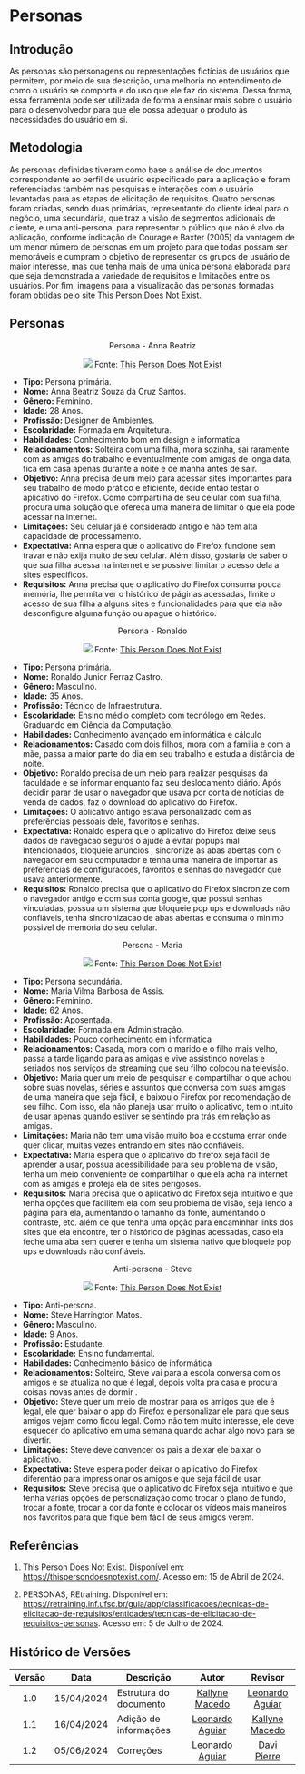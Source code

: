 # Personas

## Introdução

As personas são personagens ou representações fictícias de usuários que permitem, por meio de sua descrição, uma melhoria no entendimento de como o usuário se comporta e do uso que ele faz do sistema. Dessa forma, essa ferramenta pode ser utilizada de forma a ensinar mais sobre o usuário para o desenvolvedor para que ele possa adequar o produto às necessidades do usuário em si. 

## Metodologia

As personas definidas tiveram como base a análise de documentos correspondente ao perfil de usuário especificado para a aplicação e foram referenciadas também nas pesquisas e interações com o usuário levantadas para as etapas de elicitação de requisitos. Quatro personas foram criadas, sendo duas primárias, representante do cliente ideal para o negócio, uma secundária, que traz a visão de segmentos adicionais de cliente, e uma anti-persona, para representar o público que não é alvo da aplicação, conforme indicação de Courage e Baxter (2005) da vantagem de um menor número de personas em um projeto para que todas possam ser memoráveis e cumpram o objetivo de representar os grupos de usuário de maior interesse, mas que tenha mais de uma única persona elaborada para que seja demonstrada a variedade de requisitos e limitações entre os usuários. Por fim, imagens para a visualização das personas formadas foram obtidas pelo site [This Person Does Not Exist](https://thispersondoesnotexist.com/). 


## Personas

<center>
Persona - Anna Beatriz

![](../../images/annabeatriz.png)
Fonte: [This Person Does Not Exist](https://thispersondoesnotexist.com/)
</center>

* **Tipo:** Persona primária.<br>
* **Nome:** Anna Beatriz Souza da Cruz Santos.<br>
* **Gênero:** Feminino.<br>
* **Idade:** 28 Anos.<br>
* **Profissão:** Designer de Ambientes.<br>
* **Escolaridade:** Formada em Arquitetura. <br>
* **Habilidades:** Conhecimento bom em design e informatica <br>
* **Relacionamentos:** Solteira com uma filha, mora sozinha, sai raramente com as amigas do trabalho e eventualmente com amigas de longa data, fica em casa apenas durante a noite e de manha antes de sair.<br>
* **Objetivo:** Anna precisa de um meio para acessar sites importantes para seu trabalho de modo prático e eficiente, decide então testar o aplicativo do Firefox. Como compartilha de seu celular com sua filha, procura uma solução que ofereça uma maneira de limitar o que ela pode acessar na internet. <br>
* **Limitações:** Seu celular já é considerado antigo e não tem alta capacidade de processamento. <br>
* **Expectativa:** Anna espera que o aplicativo do Firefox funcione sem travar e não exija muito de seu celular. Além disso, gostaria de saber o que sua filha acessa na internet e se possível limitar o acesso dela a sites específicos.<br>
* **Requisitos:** Anna precisa que o aplicativo do Firefox consuma pouca memória, lhe permita ver o histórico de páginas acessadas, limite o acesso de sua filha a alguns sites e funcionalidades para que ela não desconfigure alguma função ou apague o histórico. <br>


<center>
Persona - Ronaldo

![](../../images/ronaldo.png)
Fonte: [This Person Does Not Exist](https://thispersondoesnotexist.com/)
</center>

* **Tipo:** Persona primária.<br>
* **Nome:** Ronaldo Junior Ferraz Castro.<br>
* **Gênero:** Masculino.<br>
* **Idade:** 35 Anos.<br>
* **Profissão:** Técnico de Infraestrutura.<br>
* **Escolaridade:** Ensino médio completo com tecnólogo em Redes. Graduando em Ciência da Computação. <br>
* **Habilidades:** Conhecimento avançado em informática e cálculo<br>
* **Relacionamentos:** Casado com dois filhos, mora com a familia e com a mãe, passa a maior parte do dia em seu trabalho e estuda a distância de noite.<br>
* **Objetivo:** Ronaldo precisa de um meio para realizar pesquisas da faculdade e se informar enquanto faz seu deslocamento diário. Após decidir parar de usar o navegador que usava por conta de notícias de venda de dados, faz o download do aplicativo do Firefox. <br>
* **Limitações:** O aplicativo antigo estava personalizado com as preferências pessoais dele, favoritos e senhas. <br>
* **Expectativa:** Ronaldo espera que o aplicativo do Firefox deixe seus dados de navegacao seguros o ajude a evitar popups mal intencionados, bloqueie anuncios , sincronize as abas abertas com o navegador em seu computador e tenha uma maneira de importar as preferencias de configuracoes, favoritos e senhas do navegador que usava anteriormente.<br>
* **Requisitos:** Ronaldo precisa que o aplicativo do Firefox sincronize com o navegador antigo e com sua conta google, que possui senhas vinculadas, possua um sistema que bloqueie pop ups e downloads não confiáveis, tenha sincronizacao de abas abertas e consuma o minimo possivel de memoria do seu celular. <br>

<center>
Persona - Maria

![](../../images/maria.png)
Fonte: [This Person Does Not Exist](https://thispersondoesnotexist.com/)
</center>

* **Tipo:** Persona secundária.<br>
* **Nome:** Maria Vilma Barbosa de Assis.<br>
* **Gênero:** Feminino.<br>
* **Idade:** 62 Anos.<br>
* **Profissão:** Aposentada.<br>
* **Escolaridade:** Formada em Administração. <br>
* **Habilidades:** Pouco conhecimento em informatica <br>
* **Relacionamentos:** Casada, mora com o marido e o filho mais velho, passa a tarde ligando para as amigas e vive assistindo novelas e seriados nos serviços de streaming que seu filho colocou na televisão.<br>
* **Objetivo:** Maria quer um meio de pesquisar e compartilhar o que achou sobre suas novelas, séries e assuntos que conversa com suas amigas de uma maneira que seja fácil, e baixou o Firefox por recomendação de seu filho. Com isso, ela não planeja usar muito o aplicativo, tem o intuito de usar apenas quando estiver se sentindo pra trás em relação as amigas. <br>
* **Limitações:** Maria não tem uma visão muito boa e costuma errar onde quer clicar, muitas vezes entrando em sites não confiáveis. <br>
* **Expectativa:** Maria espera que o aplicativo do firefox seja fácil de aprender a usar, possua acessibilidade para seu problema de visão, tenha um meio conveniente de compartilhar o que ela acha na internet com as amigas e proteja ela de sites perigosos.<br>
* **Requisitos:** Maria precisa que o aplicativo do Firefox  seja intuitivo e que tenha opções que facilitem ela com seu problema de visão, seja lendo a página para ela, aumentando o tamanho da fonte, aumentando o contraste, etc. além de que tenha uma opção para encaminhar links dos sites que ela encontre, ter o histórico de páginas acessadas, caso ela feche uma aba sem querer e tenha um sistema nativo que bloqueie pop ups e downloads não confiáveis. <br>
<center>
Anti-persona - Steve

![](../../images/steve.png)
Fonte: [This Person Does Not Exist](https://thispersondoesnotexist.com/)
</center>

* **Tipo:** Anti-persona.<br>
* **Nome:** Steve Harrington Matos.<br>
* **Gênero:** Masculino.<br>
* **Idade:** 9 Anos.<br>
* **Profissão:** Estudante.<br>
* **Escolaridade:** Ensino fundamental. <br>
* **Habilidades:** Conhecimento básico de informática<br>
* **Relacionamentos:** Solteiro, Steve vai para a escola conversa com os amigos e se atualiza no que é legal, depois volta pra casa e procura coisas novas antes de dormir .<br>
* **Objetivo:** Steve quer um meio de mostrar para os amigos que ele é legal, ele quer baixar o app do Firefox e personalizar ele para que seus amigos vejam como ficou legal. Como não tem muito interesse, ele deve esquecer do aplicativo em uma semana quando achar algo novo para se divertir. <br>
* **Limitações:** Steve deve convencer os pais a deixar ele baixar o aplicativo. <br>
* **Expectativa:** Steve espera poder deixar o aplicativo do Firefox diferentão para impressionar os amigos e que seja fácil de usar.<br>
* **Requisitos:** Steve precisa que o aplicativo do Firefox  seja intuitivo e que tenha várias opções de personalização como trocar o plano de fundo, trocar a fonte, trocar a cor da fonte e colocar os vídeos mais maneiros nos favoritos para que fique bem fácil de seus amigos verem. <br>

## Referências

1. This Person Does Not Exist. Disponível em: https://thispersondoesnotexist.com/. Acesso em: 15 de Abril de 2024. 

2. PERSONAS, REtraining. Disponível em: https://retraining.inf.ufsc.br/guia/app/classificacoes/tecnicas-de-elicitacao-de-requisitos/entidades/tecnicas-de-elicitacao-de-requisitos-personas. Acesso em: 5 de Julho de 2024.

## Histórico de Versões 

| Versão | Data | Descrição | Autor | Revisor
|:------:|:----:|-----------|:-----:|:------:
| 1.0 | 15/04/2024 | Estrutura do documento | [Kallyne Macedo](https://github.com/kalipassos) | [Leonardo Aguiar](https://github.com/Leonardo0o0)|
| 1.1 | 16/04/2024 | Adição de informações | [Leonardo Aguiar](https://github.com/Leonardo0o0) | [Kallyne Macedo](https://github.com/kalipassos)|
| 1.2 | 05/06/2024 | Correções | [Leonardo Aguiar](https://github.com/Leonardo0o0) | [Davi Pierre](https://github.com/DaviPierre) |